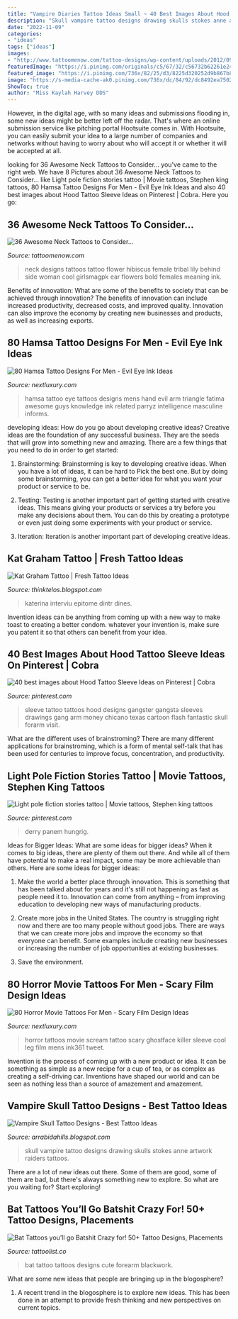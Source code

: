 ```yaml
---
title: "Vampire Diaries Tattoo Ideas Small ~ 40 Best Images About Hood Tattoo Sleeve Ideas On Pinterest"
description: "Skull vampire tattoo designs drawing skulls stokes anne artwork raiders tattoos"
date: "2022-11-09"
categories:
- "ideas"
tags: ["ideas"]
images:
- "http://www.tattoomenow.com/tattoo-designs/wp-content/uploads/2012/09/tribal-flower-tattoo.jpg"
featuredImage: "https://i.pinimg.com/originals/c5/67/32/c56732b62261e246f13253ed87b5aa89.jpg"
featured_image: "https://i.pinimg.com/736x/82/25/d3/8225d320252d9b867b8927f6e715a716.jpg"
image: "https://s-media-cache-ak0.pinimg.com/736x/dc/84/92/dc8492ea750240a22287659755e8cce6--sleeve-tattoo-designs-sleeve-tattoos.jpg"
ShowToc: true
author: "Miss Kaylah Harvey DDS"
---
```



However, in the digital age, with so many ideas and submissions flooding in, some new ideas might be better left off the radar. That's where an online submission service like pitching portal Hootsuite comes in. With Hootsuite, you can easily submit your idea to a large number of companies and networks without having to worry about who will accept it or whether it will be accepted at all.

	

		
looking for 36 Awesome Neck Tattoos to Consider... you've came to the right web. We have 8 Pictures about 36 Awesome Neck Tattoos to Consider... like Light pole fiction stories tattoo | Movie tattoos, Stephen king tattoos, 80 Hamsa Tattoo Designs For Men - Evil Eye Ink Ideas and also 40 best images about Hood Tattoo Sleeve Ideas on Pinterest | Cobra. Here you go:
		
    
## 36 Awesome Neck Tattoos To Consider...

<img loading=lazy src="http://www.tattoomenow.com/tattoo-designs/wp-content/uploads/2012/09/tribal-flower-tattoo.jpg" onerror="this.onerror=null;this.src='https://tse2.mm.bing.net/th?id=OIP.Spno57g5mHdXYMbvPj33SgHaJV&amp;pid=15.1';" alt="36 Awesome Neck Tattoos to Consider...">

_Source: tattoomenow.com_

>neck designs tattoos tattoo flower hibiscus female tribal lily behind side woman cool girlsmagpk ear flowers bold females meaning ink. 

	

Benefits of innovation: What are some of the benefits to society that can be achieved through innovation?
The benefits of innovation can include increased productivity, decreased costs, and improved quality. Innovation can also improve the economy by creating new businesses and products, as well as increasing exports.

    
## 80 Hamsa Tattoo Designs For Men - Evil Eye Ink Ideas

<img loading=lazy src="http://nextluxury.com/wp-content/uploads/awesome-triangle-eye-with-hamsa-mens-arm-tattoo-ideas.jpg" onerror="this.onerror=null;this.src='https://tse1.mm.bing.net/th?id=OIP.cDx0Io6E8wsvFjmKArnXlQHaG9&amp;pid=15.1';" alt="80 Hamsa Tattoo Designs For Men - Evil Eye Ink Ideas">

_Source: nextluxury.com_

>hamsa tattoo eye tattoos designs mens hand evil arm triangle fatima awesome guys knowledge ink related parryz intelligence masculine informs. 

	

developing ideas: How do you go about developing creative ideas?
Creative ideas are the foundation of any successful business. They are the seeds that will grow into something new and amazing. There are a few things that you need to do in order to get started:
1. Brainstorming: Brainstorming is key to developing creative ideas. When you have a lot of ideas, it can be hard to Pick the best one. But by doing some brainstorming, you can get a better idea for what you want your product or service to be.

2. Testing: Testing is another important part of getting started with creative ideas. This means giving your products or services a try before you make any decisions about them. You can do this by creating a prototype or even just doing some experiments with your product or service.

3. Iteration: Iteration is another important part of developing creative ideas.

    
## Kat Graham Tattoo | Fresh Tattoo Ideas

<img loading=lazy src="https://2.bp.blogspot.com/-F8ko3xW8gao/UL1R2U7jp9I/AAAAAAAABsM/yABps8jzWQY/s1600/Kat-Graham-Has-Some-Fun-with-a-Couture-Pop-570.jpg" onerror="this.onerror=null;this.src='https://tse1.mm.bing.net/th?id=OIP.KmXwxt6cLjAls2a-6mcaFgHaLH&amp;pid=15.1';" alt="Kat Graham Tattoo | Fresh Tattoo Ideas">

_Source: thinktelos.blogspot.com_

>katerina interviu epitome dintr dines. 

	

Invention ideas can be anything from coming up with a new way to make toast to creating a better condom. whatever your invention is, make sure you patent it so that others can benefit from your idea.

    
## 40 Best Images About Hood Tattoo Sleeve Ideas On Pinterest | Cobra

<img loading=lazy src="https://s-media-cache-ak0.pinimg.com/736x/dc/84/92/dc8492ea750240a22287659755e8cce6--sleeve-tattoo-designs-sleeve-tattoos.jpg" onerror="this.onerror=null;this.src='https://tse2.mm.bing.net/th?id=OIP.wJArHtKV9wzJDLR6qv4wPQHaEf&amp;pid=15.1';" alt="40 best images about Hood Tattoo Sleeve Ideas on Pinterest | Cobra">

_Source: pinterest.com_

>sleeve tattoo tattoos hood designs gangster gangsta sleeves drawings gang arm money chicano texas cartoon flash fantastic skull forarm visit. 

	

What are the different uses of brainstroming?
There are many different applications for brainstroming, which is a form of mental self-talk that has been used for centuries to improve focus, concentration, and productivity.

    
## Light Pole Fiction Stories Tattoo | Movie Tattoos, Stephen King Tattoos

<img loading=lazy src="https://i.pinimg.com/736x/82/25/d3/8225d320252d9b867b8927f6e715a716.jpg" onerror="this.onerror=null;this.src='https://tse3.mm.bing.net/th?id=OIP.vJbHb2r4jBbaEynh3xcOQwHaJ3&amp;pid=15.1';" alt="Light pole fiction stories tattoo | Movie tattoos, Stephen king tattoos">

_Source: pinterest.com_

>derry panem hungrig. 

	

Ideas for Bigger Ideas: What are some ideas for bigger ideas?
When it comes to big ideas, there are plenty of them out there. And while all of them have potential to make a real impact, some may be more achievable than others. Here are some ideas for bigger ideas:
1. Make the world a better place through innovation. This is something that has been talked about for years and it's still not happening as fast as people need it to. Innovation can come from anything – from improving education to developing new ways of manufacturing products.

2. Create more jobs in the United States. The country is struggling right now and there are too many people without good jobs. There are ways that we can create more jobs and improve the economy so that everyone can benefit. Some examples include creating new businesses or increasing the number of job opportunities at existing businesses.

3. Save the environment.

    
## 80 Horror Movie Tattoos For Men - Scary Film Design Ideas

<img loading=lazy src="http://nextluxury.com/wp-content/uploads/scream-cool-horror-movie-tattoos-for-men.jpg" onerror="this.onerror=null;this.src='https://tse4.mm.bing.net/th?id=OIP.6OvL9pcj8butR4isJr6BjAHaHa&amp;pid=15.1';" alt="80 Horror Movie Tattoos For Men - Scary Film Design Ideas">

_Source: nextluxury.com_

>horror tattoos movie scream tattoo scary ghostface killer sleeve cool leg film mens ink361 tweet. 

	

Invention is the process of coming up with a new product or idea. It can be something as simple as a new recipe for a cup of tea, or as complex as creating a self-driving car. Inventions have shaped our world and can be seen as nothing less than a source of amazement and amazement.

    
## Vampire Skull Tattoo Designs - Best Tattoo Ideas

<img loading=lazy src="https://i.pinimg.com/originals/c5/67/32/c56732b62261e246f13253ed87b5aa89.jpg" onerror="this.onerror=null;this.src='https://tse2.mm.bing.net/th?id=OIP.GZJAvAXs2tc11QrkxZ6dMwHaKl&amp;pid=15.1';" alt="Vampire Skull Tattoo Designs - Best Tattoo Ideas">

_Source: arrabidahills.blogspot.com_

>skull vampire tattoo designs drawing skulls stokes anne artwork raiders tattoos. 

	

There are a lot of new ideas out there. Some of them are good, some of them are bad, but there's always something new to explore. So what are you waiting for? Start exploring!

    
## Bat Tattoos You’ll Go Batshit Crazy For! 50+ Tattoo Designs, Placements

<img loading=lazy src="https://tattoolist.co/wp-content/uploads/2020/02/bat-cute-tattoo-1.jpg" onerror="this.onerror=null;this.src='https://tse4.mm.bing.net/th?id=OIP.Sgq_gW1d-QaAKgRlnrHkMwHaHa&amp;pid=15.1';" alt="Bat Tattoos you’ll go Batshit Crazy for! 50+ Tattoo Designs, Placements">

_Source: tattoolist.co_

>bat tattoo tattoos designs cute forearm blackwork. 

	

What are some new ideas that people are bringing up in the blogosphere?
1. A recent trend in the blogosphere is to explore new ideas. This has been done in an attempt to provide fresh thinking and new perspectives on current topics.

